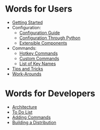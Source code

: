 # Words for Users

* [Getting Started](user-getting-started.md)
* Configuration:
    * [Configuration Guide](user-configuration.md)
    * [Configuration Through Python](user-configuration-py.md)
    * [Extensible Components](user-components.md)
* Commands:
    * [Hotkey Commands](user-commands.md)
    * [Custom Commands](user-custom-commands.md)
    * [List of Key Names](user-keys.md)
* [Tips and Tricks](user-tips.md)
* [Work-Arounds](user-work-arounds.md)

# Words for Developers

* [Architecture](dev-architecture.md)
* [To Do List](dev-todo.md)
* [Adding Commands](dev-adding-commands.md)
* [Building a Distribution](dev-distribution.md)
